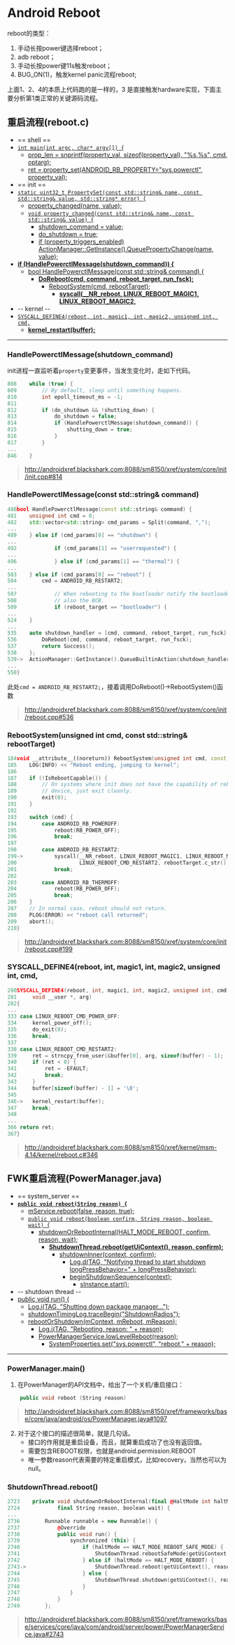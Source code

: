 Android Reboot
================

reboot的类型：
1. 手动长按power键选择reboot；
2. adb reboot；
3. 手动长按power键11s触发reboot；
4. BUG_ON(1)，触发kernel panic流程reboot;

上面1、2、4的本质上代码跑的是一样的，3 是直接触发hardware实现，下面主要分析第1类正常的关键源码流程。


重启流程(reboot.c)
----------------------------------------------------------------------------------------------------
* == shell ==
* [`int main(int argc, char* argv[]) {`](http://androidxref.blackshark.com:8088/sm8150/xref/system/core/reboot/reboot.c#24)
    * [prop_len = snprintf(property_val, sizeof(property_val), "%s,%s", cmd, optarg);](http://androidxref.blackshark.com:8088/sm8150/xref/system/core/reboot/reboot.c#67)
    * [ret = property_set(ANDROID_RB_PROPERTY="sys.powerctl", property_val);](http://androidxref.blackshark.com:8088/sm8150/xref/system/core/reboot/reboot.c#67)
* == init ==
* [`static uint32_t PropertySet(const std::string& name, const std::string& value, std::string* error) {`](http://androidxref.blackshark.com:8088/sm8150/xref/system/core/init/property_service.cpp#130)
    * [property_changed(name, value);](http://androidxref.blackshark.com:8088/sm8150/xref/system/core/init/property_service.cpp#170)
    * [`void property_changed(const std::string& name, const std::string& value) {`](http://androidxref.blackshark.com:8088/sm8150/xref/system/core/init/init.cpp#165)
        * [shutdown_command = value;](http://androidxref.blackshark.com:8088/sm8150/xref/system/core/init/init.cpp#181)
        * [do_shutdown = true;](http://androidxref.blackshark.com:8088/sm8150/xref/system/core/init/init.cpp#182)
        * [if (property_triggers_enabled) ActionManager::GetInstance().QueuePropertyChange(name, value);](http://androidxref.blackshark.com:8088/sm8150/xref/system/core/init/init.cpp#185)
* [<b>if (HandlePowerctlMessage(shutdown_command)) {</b>](#3)
    * [bool HandlePowerctlMessage(const std::string& command) {](http://androidxref.blackshark.com:8088/sm8150/xref/system/core/init/reboot.cpp#480)
        * [<b>DoReboot(cmd, command, reboot_target, run_fsck);</b>](#4)
            * [RebootSystem(cmd, rebootTarget);](http://androidxref.blackshark.com:8088/sm8150/xref/system/core/init/reboot.cpp#476)
                * [<b>syscall(__NR_reboot, LINUX_REBOOT_MAGIC1, LINUX_REBOOT_MAGIC2,</b>](#5)
* -- kernel --
* [`SYSCALL_DEFINE4(reboot, int, magic1, int, magic2, unsigned int, cmd,`](http://androidxref.blackshark.com:8088/sm8150/xref/kernel/msm-4.14/kernel/reboot.c#280)
    * [<b>kernel_restart(buffer);</b>](#6)

----------------------------------------------------------------------------------------------------

### <a id=3></a>HandlePowerctlMessage(shutdown_command)
init进程一直监听着`property`变更事件，当发生变化时，走如下代码。

```cpp
808    while (true) {
809        // By default, sleep until something happens.
810        int epoll_timeout_ms = -1;
811
812        if (do_shutdown && !shutting_down) {
813            do_shutdown = false;
814            if (HandlePowerctlMessage(shutdown_command)) {
815                shutting_down = true;
816            }
817        }
...
846    }
```
> http://androidxref.blackshark.com:8088/sm8150/xref/system/core/init/init.cpp#814

### <a id=4></a>HandlePowerctlMessage(const std::string& command)
```cpp
480bool HandlePowerctlMessage(const std::string& command) {
481    unsigned int cmd = 0;
482    std::vector<std::string> cmd_params = Split(command, ",");
...
489    } else if (cmd_params[0] == "shutdown") {
...
492            if (cmd_params[1] == "userrequested") {
...
496            } else if (cmd_params[1] == "thermal") {
...
503    } else if (cmd_params[0] == "reboot") {
504        cmd = ANDROID_RB_RESTART2;
...
507            // When rebooting to the bootloader notify the bootloader writing
508            // also the BCB.
509            if (reboot_target == "bootloader") {
...
524    }
...
535    auto shutdown_handler = [cmd, command, reboot_target, run_fsck](const BuiltinArguments&) {
536        DoReboot(cmd, command, reboot_target, run_fsck);
537        return Success();
538    };
539->  ActionManager::GetInstance().QueueBuiltinAction(shutdown_handler, "shutdown_done");
...
550}
```
此处`cmd = ANDROID_RB_RESTART2;`，接着调用DoReboot()->RebootSystem()函数

> http://androidxref.blackshark.com:8088/sm8150/xref/system/core/init/reboot.cpp#536

### <a id=5></a>RebootSystem(unsigned int cmd, const std::string& rebootTarget)
```cpp
184void __attribute__((noreturn)) RebootSystem(unsigned int cmd, const std::string& rebootTarget) {
185    LOG(INFO) << "Reboot ending, jumping to kernel";
186
187    if (!IsRebootCapable()) {
188        // On systems where init does not have the capability of rebooting the
189        // device, just exit cleanly.
190        exit(0);
191    }
192
193    switch (cmd) {
194        case ANDROID_RB_POWEROFF:
195            reboot(RB_POWER_OFF);
196            break;
197
198        case ANDROID_RB_RESTART2:
199->          syscall(__NR_reboot, LINUX_REBOOT_MAGIC1, LINUX_REBOOT_MAGIC2,
200                    LINUX_REBOOT_CMD_RESTART2, rebootTarget.c_str());
201            break;
202
203        case ANDROID_RB_THERMOFF:
204            reboot(RB_POWER_OFF);
205            break;
206    }
207    // In normal case, reboot should not return.
208    PLOG(ERROR) << "reboot call returned";
209    abort();
210}
```
> http://androidxref.blackshark.com:8088/sm8150/xref/system/core/init/reboot.cpp#199


### <a id=6></a>SYSCALL_DEFINE4(reboot, int, magic1, int, magic2, unsigned int, cmd,

```cpp
280SYSCALL_DEFINE4(reboot, int, magic1, int, magic2, unsigned int, cmd,
281		void __user *, arg)
282{
...
333	case LINUX_REBOOT_CMD_POWER_OFF:
334		kernel_power_off();
335		do_exit(0);
336		break;
337
338	case LINUX_REBOOT_CMD_RESTART2:
339		ret = strncpy_from_user(&buffer[0], arg, sizeof(buffer) - 1);
340		if (ret < 0) {
341			ret = -EFAULT;
342			break;
343		}
344		buffer[sizeof(buffer) - 1] = '\0';
345
346->   kernel_restart(buffer);
347		break;
348
...
366	return ret;
367}
```
> http://androidxref.blackshark.com:8088/sm8150/xref/kernel/msm-4.14/kernel/reboot.c#346


FWK重启流程(PowerManager.java)
----------------------------------------------------------------------------------------------------
* == system_server ==
* [<b>`public void reboot(String reason) {`</b>](#main)
    * [mService.reboot(false, reason, true);](http://androidxref.blackshark.com:8088/sm8150/xref/frameworks/base/core/java/android/os/PowerManager.java#1099)
    * [`public void reboot(boolean confirm, String reason, boolean wait) {`](http://androidxref.blackshark.com:8088/sm8150/xref/frameworks/base/services/core/java/com/android/server/power/PowerManagerService.java#4420)
        * [shutdownOrRebootInternal(HALT_MODE_REBOOT, confirm, reason, wait);](http://androidxref.blackshark.com:8088/sm8150/xref/frameworks/base/services/core/java/com/android/server/power/PowerManagerService.java#4429)
            * [<b>ShutdownThread.reboot(getUiContext(), reason, confirm);</b>](#1)
                * [shutdownInner(context, confirm);](http://androidxref.blackshark.com:8088/sm8150/xref/frameworks/base/services/core/java/com/android/server/power/ShutdownThread.java#242)
                    * [Log.d(TAG, "Notifying thread to start shutdown longPressBehavior=" + longPressBehavior);](http://androidxref.blackshark.com:8088/sm8150/xref/frameworks/base/services/core/java/com/android/server/power/ShutdownThread.java#178)
                    * [beginShutdownSequence(context);](http://androidxref.blackshark.com:8088/sm8150/xref/frameworks/base/services/core/java/com/android/server/power/ShutdownThread.java#192)
                        * [sInstance.start();](http://androidxref.blackshark.com:8088/sm8150/xref/frameworks/base/services/core/java/com/android/server/power/ShutdownThread.java#408)
* -- shutdown thread --
* [public void run() {](http://androidxref.blackshark.com:8088/sm8150/xref/frameworks/base/services/core/java/com/android/server/power/ShutdownThread.java#422)
    * [Log.i(TAG, "Shutting down package manager...");](http://androidxref.blackshark.com:8088/sm8150/xref/frameworks/base/services/core/java/com/android/server/power/ShutdownThread.java#506)
    * [shutdownTimingLog.traceBegin("ShutdownRadios");](http://androidxref.blackshark.com:8088/sm8150/xref/frameworks/base/services/core/java/com/android/server/power/ShutdownThread.java#522)
    * [rebootOrShutdown(mContext, mReboot, mReason);](http://androidxref.blackshark.com:8088/sm8150/xref/frameworks/base/services/core/java/com/android/server/power/ShutdownThread.java#543)
        * [Log.i(TAG, "Rebooting, reason: " + reason);](http://androidxref.blackshark.com:8088/sm8150/xref/frameworks/base/services/core/java/com/android/server/power/ShutdownThread.java#718)
        * [PowerManagerService.lowLevelReboot(reason);](http://androidxref.blackshark.com:8088/sm8150/xref/frameworks/base/services/core/java/com/android/server/power/ShutdownThread.java#719)
            * [SystemProperties.set("sys.powerctl", "reboot," + reason);](http://androidxref.blackshark.com:8088/sm8150/xref/frameworks/base/services/core/java/com/android/server/power/PowerManagerService.java#3202)

----------------------------------------------------------------------------------------------------

### <a id=main></a>PowerManager.main()
1. 在PowerManager的API文档中，给出了一个关机/重启接口：
```cpp
    public void reboot (String reason)
```
> http://androidxref.blackshark.com:8088/sm8150/xref/frameworks/base/core/java/android/os/PowerManager.java#1097
2. 对于这个接口的描述很简单，就是几句话。
    * 接口的作用就是重启设备，而且，就算重启成功了也没有返回值。
    * 需要包含REBOOT权限，也就是android.permission.REBOOT
    * 唯一参数reason代表需要的特定重启模式，比如recovery，当然也可以为null。


### <a id=1></a>ShutdownThread.reboot()
```cpp
2723    private void shutdownOrRebootInternal(final @HaltMode int haltMode, final boolean confirm,
2724            final String reason, boolean wait) {
...
2736        Runnable runnable = new Runnable() {
2737            @Override
2738            public void run() {
2739                synchronized (this) {
2740                    if (haltMode == HALT_MODE_REBOOT_SAFE_MODE) {
2741                        ShutdownThread.rebootSafeMode(getUiContext(), confirm);
2742                    } else if (haltMode == HALT_MODE_REBOOT) {
2743->                      ShutdownThread.reboot(getUiContext(), reason, confirm);
2744                    } else {
2745                        ShutdownThread.shutdown(getUiContext(), reason, confirm);
2746                    }
2747                }
2748            }
2749        };
```
> http://androidxref.blackshark.com:8088/sm8150/xref/frameworks/base/services/core/java/com/android/server/power/PowerManagerService.java#2743
